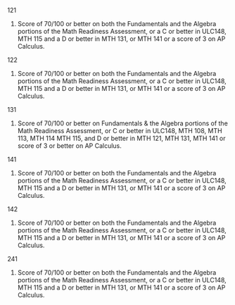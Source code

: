 121

1. Score of 70/100 or better on both the Fundamentals and the Algebra portions of the Math Readiness Assessment, or a C or better in ULC148, MTH 115 and a D or better in MTH 131, or MTH 141 or a score of 3 on AP Calculus.


122

1. Score of 70/100 or better on both the Fundamentals and the Algebra portions of the Math Readiness Assessment, or a C or better in ULC148, MTH 115 and a D or better in MTH 131, or MTH 141 or a score of 3 on AP Calculus.


131

1. Score of 70/100 or better on Fundamentals & the Algebra portions of the Math Readiness Assessment, or C or better in ULC148, MTH 108, MTH 113, MTH 114 MTH 115, and D or better in MTH 121, MTH 131, MTH 141 or score of 3 or better on AP Calculus.


141

1. Score of 70/100 or better on both the Fundamentals and the Algebra portions of the Math Readiness Assessment, or a C or better in ULC148, MTH 115 and a D or better in MTH 131, or MTH 141 or a score of 3 on AP Calculus.

142

1. Score of 70/100 or better on both the Fundamentals and the Algebra portions of the Math Readiness Assessment, or a C or better in ULC148, MTH 115 and a D or better in MTH 131, or MTH 141 or a score of 3 on AP Calculus.

241

1. Score of 70/100 or better on both the Fundamentals and the Algebra portions of the Math Readiness Assessment, or a C or better in ULC148, MTH 115 and a D or better in MTH 131, or MTH 141 or a score of 3 on AP Calculus.

